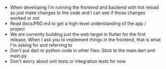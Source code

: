 - When developing I'm running the frontend and backend with hot reload so just make changes to the code and I can see if those changes worked or not
- Read docs/PRD.md to get a high-level understanding of the app / project
- We are currently building just the web target in flutter for the first release. When I ask you to implement things in the frontend, that is what I'm asking for and referring to
- Don't put dart or python code in other files. Stick to the main.dart and main.py
- Don't worry about unit tests or integration tests for now
